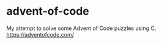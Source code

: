 # advent-of-code
My attempt to solve some Advent of Code puzzles using C.
https://adventofcode.com/
